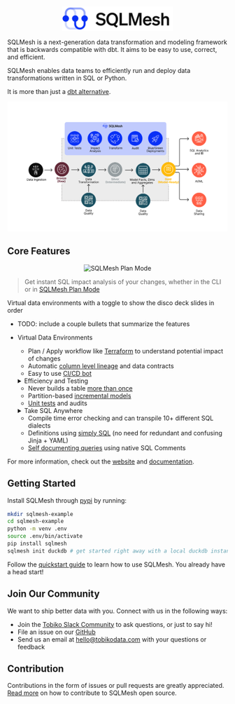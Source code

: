 <p align="center">
  <img src="sqlmesh.png" alt="SQLMesh logo" width="50%" height="50%">
</p>

SQLMesh is a next-generation data transformation and modeling framework that is backwards compatible with dbt. It aims to be easy to use, correct, and efficient.

SQLMesh enables data teams to efficiently run and deploy data transformations written in SQL or Python.

It is more than just a [dbt alternative](https://tobikodata.com/reduce_costs_with_cron_and_partitions.html).

<p align="center">
  <img src="architecture_diagram.png" alt="Architecture Diagram">
</p>

## Core Features
<p align="center">
  <img src="sqlmesh_plan_mode.gif" alt="SQLMesh Plan Mode">
</p>

> Get instant SQL impact analysis of your changes, whether in the CLI or in [SQLMesh Plan Mode](https://sqlmesh.readthedocs.io/en/stable/guides/ui/?h=plan+mode#working-with-an-ide)

Virtual data environments with a toggle to show the disco deck slides in order
* TODO: include a couple bullets that summarize the features
* Virtual Data Environments
    * Plan / Apply workflow like [Terraform](https://www.terraform.io/) to understand potential impact of changes
    * Automatic [column level lineage](https://tobikodata.com/automatically-detecting-breaking-changes-in-sql-queries.html) and data contracts
    * Easy to use [CI/CD bot](https://sqlmesh.readthedocs.io/en/stable/integrations/github/)

    <details>
    <summary>Efficiency and Testing</summary>

    Running this command will generate a unit test file in the `tests/` folder: `test_stg_payments.yaml`

    Runs a live query to generate the expected output of the model

    ```bash
    sqlmesh create_test tcloud_demo.stg_payments --query tcloud_demo.seed_raw_payments "select * from tcloud_demo.seed_raw_payments limit 5" 

    # run the unit test
    sqlmesh test
    ```

    ```sql
    MODEL (
      name tcloud_demo.stg_payments,
      cron '@daily',
      grain payment_id,
      audits (UNIQUE_VALUES(columns = (
          payment_id
      )), NOT_NULL(columns = (
          payment_id
      )))
    );

    SELECT
        id AS payment_id,
        order_id,
        payment_method,
        amount / 100 AS amount, /* `amount` is currently stored in cents, so we convert it to dollars */
        'new_column' AS new_column, /* non-breaking change example  */
    FROM tcloud_demo.seed_raw_payments
    ```

    ```yaml
    test_stg_payments:
    model: tcloud_demo.stg_payments
    inputs:
        tcloud_demo.seed_raw_payments:
        - id: 66
        order_id: 58
        payment_method: coupon
        amount: 1800
        - id: 27
        order_id: 24
        payment_method: coupon
        amount: 2600
        - id: 30
        order_id: 25
        payment_method: coupon
        amount: 1600
        - id: 109
        order_id: 95
        payment_method: coupon
        amount: 2400
        - id: 3
        order_id: 3
        payment_method: coupon
        amount: 100
    outputs:
        query:
        - payment_id: 66
        order_id: 58
        payment_method: coupon
        amount: 18.0
        new_column: new_column
        - payment_id: 27
        order_id: 24
        payment_method: coupon
        amount: 26.0
        new_column: new_column
        - payment_id: 30
        order_id: 25
        payment_method: coupon
        amount: 16.0
        new_column: new_column
        - payment_id: 109
        order_id: 95
        payment_method: coupon
        amount: 24.0
        new_column: new_column
        - payment_id: 3
        order_id: 3
        payment_method: coupon
        amount: 1.0
        new_column: new_column
    ```
    </details>

    * Never builds a table [more than once](https://tobikodata.com/simplicity-or-efficiency-how-dbt-makes-you-choose.html)
    * Partition-based [incremental models](https://tobikodata.com/correctly-loading-incremental-data-at-scale.html)
    * [Unit tests](https://tobikodata.com/we-need-even-greater-expectations.html) and audits

    <details>
    <summary>Take SQL Anywhere</summary>
    <img src="transpile_example.png" alt="Transpile Example">
    </details>

    * Compile time error checking and can transpile 10+ different SQL dialects
    * Definitions using [simply SQL](https://sqlmesh.readthedocs.io/en/stable/concepts/models/sql_models/#sql-based-definition) (no need for redundant and confusing Jinja + YAML)
    * [Self documenting queries](https://tobikodata.com/metadata-everywhere.html) using native SQL Comments

For more information, check out the [website](https://sqlmesh.com) and [documentation](https://sqlmesh.readthedocs.io/en/stable/).

## Getting Started
Install SQLMesh through [pypi](https://pypi.org/project/sqlmesh/) by running:

```bash
mkdir sqlmesh-example
cd sqlmesh-example
python -m venv .env
source .env/bin/activate
pip install sqlmesh
sqlmesh init duckdb # get started right away with a local duckdb instance
```

Follow the [quickstart guide](https://sqlmesh.readthedocs.io/en/stable/quickstart/cli/#1-create-the-sqlmesh-project) to learn how to use SQLMesh. You already have a head start!

## Join Our Community
We want to ship better data with you. Connect with us in the following ways:

* Join the [Tobiko Slack Community](https://tobikodata.com/slack) to ask questions, or just to say hi!
* File an issue on our [GitHub](https://github.com/TobikoData/sqlmesh/issues/new)
* Send us an email at [hello@tobikodata.com](mailto:hello@tobikodata.com) with your questions or feedback

## Contribution
Contributions in the form of issues or pull requests are greatly appreciated. [Read more](https://sqlmesh.readthedocs.io/en/stable/development/) on how to contribute to SQLMesh open source.

